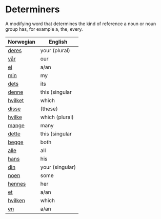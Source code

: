 # Determiners

A modifying word that determines the kind of reference a noun or noun group has, for example a, the, every.

| Norwegian | English |
| --- | --- |
| [deres](https://www.ordnett.no/search?language=no&phrase=deres) | your (plural) | None |
| [vår](https://www.ordnett.no/search?language=no&phrase=vår) | our |  |
| [ei](https://www.ordnett.no/search?language=no&phrase=ei) | a/an | f |
| [min](https://www.ordnett.no/search?language=no&phrase=min) | my |  |
| [dets](https://www.ordnett.no/search?language=no&phrase=dets) | its | i |
| [denne](https://www.ordnett.no/search?language=no&phrase=denne) | this (singular |  masculine and femenine) |
| [hvilket](https://www.ordnett.no/search?language=no&phrase=hvilket) | which | i |
| [disse](https://www.ordnett.no/search?language=no&phrase=disse) | (these) |  |
| [hvilke](https://www.ordnett.no/search?language=no&phrase=hvilke) | which (plural) |  |
| [mange](https://www.ordnett.no/search?language=no&phrase=mange) | many |  |
| [dette](https://www.ordnett.no/search?language=no&phrase=dette) | this (singular |  neuter) |
| [begge](https://www.ordnett.no/search?language=no&phrase=begge) | both |  |
| [alle](https://www.ordnett.no/search?language=no&phrase=alle) | all |  |
| [hans](https://www.ordnett.no/search?language=no&phrase=hans) | his | m |
| [din](https://www.ordnett.no/search?language=no&phrase=din) | your (singular) |  |
| [noen](https://www.ordnett.no/search?language=no&phrase=noen) | some |  |
| [hennes](https://www.ordnett.no/search?language=no&phrase=hennes) | her | f |
| [et](https://www.ordnett.no/search?language=no&phrase=et) | a/an | i |
| [hvilken](https://www.ordnett.no/search?language=no&phrase=hvilken) | which | m |
| [en](https://www.ordnett.no/search?language=no&phrase=en) | a/an | m |

